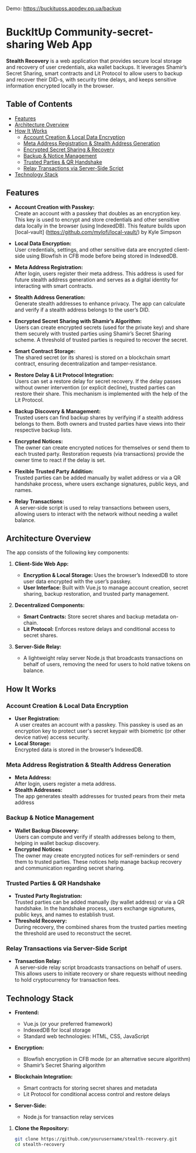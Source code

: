 Demo: https://buckitupss.appdev.pp.ua/backup

# BuckItUp Community-secret-sharing Web App

**Stealth Recovery** is a web application that provides secure local storage and recovery of user credentials, aka wallet backups. It leverages Shamir’s Secret Sharing, smart contracts and Lit Protocol to allow users to backup and recover their DID-s, with security time delays, and keeps sensitive information encrypted locally in the browser.

## Table of Contents

- [Features](#features)
- [Architecture Overview](#architecture-overview)
- [How It Works](#how-it-works)
  - [Account Creation & Local Data Encryption](#account-creation--local-data-encryption)
  - [Meta Address Registration & Stealth Address Generation](#meta-address-registration--stealth-address-generation)
  - [Encrypted Secret Sharing & Recovery](#encrypted-secret-sharing--recovery)
  - [Backup & Notice Management](#backup--notice-management)
  - [Trusted Parties & QR Handshake](#trusted-parties--qr-handshake)
  - [Relay Transactions via Server-Side Script](#relay-transactions-via-server-side-script)
- [Technology Stack](#technology-stack)


## Features

- **Account Creation with Passkey:**  
  Create an account with a passkey that doubles as an encryption key. This key is used to encrypt and store credentials and other sensitive data locally in the browser (using IndexedDB).
This feature builds upon [local-vault] (https://github.com/mylofi/local-vault/) by Kyle Simpson

- **Local Data Encryption:**  
  User credentials, settings, and other sensitive data are encrypted client-side using  Blowfish in CFB mode before being stored in IndexedDB.

- **Meta Address Registration:**  
  After login, users register their meta address. This address is used for future stealth address generation and serves as a digital identity for interacting with smart contracts.

- **Stealth Address Generation:**  
  Generate stealth addresses to enhance privacy. The app can calculate and verify if a stealth address belongs to the user’s DID.

- **Encrypted Secret Sharing with Shamir’s Algorithm:**  
  Users can create encrypted secrets (used for the private key) and share them securely with trusted parties using Shamir’s Secret Sharing scheme. A threshold of trusted parties is required to recover the secret.

- **Smart Contract Storage:**  
  The shared secret (or its shares) is stored on a blockchain smart contract, ensuring decentralization and tamper-resistance.

- **Restore Delay & Lit Protocol Integration:**  
  Users can set a restore delay for secret recovery. If the delay passes without owner intervention (or explicit decline), trusted parties can restore their share. This mechanism is implemented with the help of the Lit Protocol.

- **Backup Discovery & Management:**  
  Trusted users can find backup shares by verifying if a stealth address belongs to them. Both owners and trusted parties have views into their respective backup lists.

- **Encrypted Notices:**  
  The owner can create encrypted notices for themselves or send them to each trusted party. Restoration requests (via transactions) provide the owner time to react if the delay is set.

- **Flexible Trusted Party Addition:**  
  Trusted parties can be added manually by wallet address or via a QR handshake process, where users exchange signatures, public keys, and names.

- **Relay Transactions:**  
  A server-side script is used to relay transactions between users, allowing users to interact with the network without needing a wallet balance.

## Architecture Overview

The app consists of the following key components:

1. **Client-Side Web App:**  
   - **Encryption & Local Storage:** Uses the browser’s IndexedDB to store user data encrypted with the user’s passkey.
   - **User Interface:** Built with Vue.js to manage account creation, secret sharing, backup restoration, and trusted party management.
  
2. **Decentralized Components:**  
   - **Smart Contracts:** Store secret shares and backup metadata on-chain.
   - **Lit Protocol:** Enforces restore delays and conditional access to secret shares.
  
3. **Server-Side Relay:**  
   - A lightweight relay server  Node.js  that broadcasts transactions on behalf of users, removing the need for users to hold native tokens on balance.

## How It Works

### Account Creation & Local Data Encryption

- **User Registration:**  
  A user creates an account with a passkey. This passkey is used as an encryption key to protect user's secret keypair with biometric (or other device native) access security.
- **Local Storage:**  
  Encrypted data is stored in the browser’s IndexedDB.

### Meta Address Registration & Stealth Address Generation

- **Meta Address:**  
  After login, users register a meta address. 
- **Stealth Addresses:**  
  The app generates stealth addresses for trusted pears from their meta address



### Backup & Notice Management

- **Wallet Backup Discovery:**  
  Users can compute and verify if stealth addresses belong to them, helping in wallet backup discovery.
- **Encrypted Notices:**  
  The owner may create encrypted notices for self-reminders or send them to trusted parties. These notices help manage backup recovery and communication regarding secret sharing.

### Trusted Parties & QR Handshake

- **Trusted Party Registration:**  
  Trusted parties can be added manually (by wallet address) or via a QR handshake. In the handshake process, users exchange signatures, public keys, and names to establish trust.
- **Threshold Recovery:**  
  During recovery, the combined shares from the trusted parties meeting the threshold are used to reconstruct the secret.

### Relay Transactions via Server-Side Script

- **Transaction Relay:**  
  A server-side relay script broadcasts transactions on behalf of users. This allows users to initiate recovery or share requests without needing to hold cryptocurrency for transaction fees.

## Technology Stack

- **Frontend:**  
  - Vue.js (or your preferred framework)
  - IndexedDB for local storage
  - Standard web technologies: HTML, CSS, JavaScript

- **Encryption:**  
  - Blowfish encryption in CFB mode (or an alternative secure algorithm)
  - Shamir’s Secret Sharing algorithm

- **Blockchain Integration:**  
  - Smart contracts for storing secret shares and metadata
  - Lit Protocol for conditional access control and restore delays

- **Server-Side:**  
  - Node.js for transaction relay services



1. **Clone the Repository:**

   ```bash
   git clone https://github.com/yourusername/stealth-recovery.git
   cd stealth-recovery
